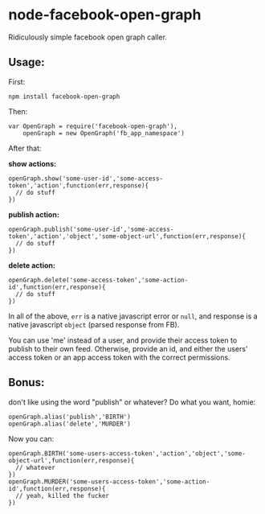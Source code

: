 node-facebook-open-graph
========================

Ridiculously simple facebook open graph caller.


## Usage:

First:

    npm install facebook-open-graph

Then:

    var OpenGraph = require('facebook-open-graph'),
        openGraph = new OpenGraph('fb_app_namespace')

After that:

**show actions:**

    openGraph.show('some-user-id','some-access-token','action',function(err,response){
      // do stuff
    })

**publish action:**

    openGraph.publish('some-user-id','some-access-token','action','object','some-object-url',function(err,response){
      // do stuff
    })

**delete action:**

    openGraph.delete('some-access-token','some-action-id',function(err,response){
      // do stuff
    })

In all of the above, `err` is a native javascript error or `null`, and response is a native javascript `object` (parsed response from FB). 

You can use 'me' instead of a user, and provide their access token to publish to their own feed. Otherwise, provide an id, and either the users' access token or an app access token with the correct permissions.

## Bonus:

don't like using the word "publish" or whatever? Do what you want, homie:

    openGraph.alias('publish','BIRTH')
    openGraph.alias('delete','MURDER')

Now you can:

    openGraph.BIRTH('some-users-access-token','action','object','some-object-url',function(err,response){
      // whatever
    })
    openGraph.MURDER('some-users-access-token','some-action-id',function(err,response){
      // yeah, killed the fucker
    })